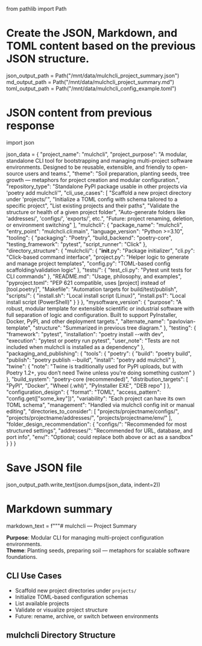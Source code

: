 from pathlib import Path

# Create the JSON, Markdown, and TOML content based on the previous JSON structure.
json_output_path = Path("/mnt/data/mulchcli_project_summary.json")
md_output_path = Path("/mnt/data/mulchcli_project_summary.md")
toml_output_path = Path("/mnt/data/mulchcli_config_example.toml")

# JSON content from previous response
import json

json_data = {
  "project_name": "mulchcli",
  "project_purpose": "A modular, standalone CLI tool for bootstrapping and managing multi-project software environments. Designed to be reusable, extensible, and friendly to open-source users and teams.",
  "theme": "Soil preparation, planting seeds, tree growth — metaphors for project creation and modular configuration.",
  "repository_type": "Standalone PyPI package usable in other projects via 'poetry add mulchcli'",
  "cli_use_cases": [
    "Scaffold a new project directory under 'projects/'",
    "Initialize a TOML config with schema tailored to a specific project",
    "List existing projects and their paths",
    "Validate the structure or health of a given project folder",
    "Auto-generate folders like 'addresses/', 'configs/', 'exports/', etc.",
    "Future: project renaming, deletion, or environment switching"
  ],
  "mulchcli": {
    "package_name": "mulchcli",
    "entry_point": "mulchcli.cli:main",
    "language_version": "Python >=3.10",
    "tooling": {
      "packaging": "Poetry",
      "build_backend": "poetry-core",
      "testing_framework": "pytest",
      "script_runner": "Click"
    },
    "directory_structure": {
      "mulchcli/": {
        "__init__.py": "Package initializer",
        "cli.py": "Click-based command interface",
        "project.py": "Helper logic to generate and manage project templates",
        "config.py": "TOML-based config scaffolding/validation logic"
      },
      "tests/": {
        "test_cli.py": "Pytest unit tests for CLI commands"
      },
      "README.md": "Usage, philosophy, and examples",
      "pyproject.toml": "PEP 621 compatible, uses [project] instead of [tool.poetry]",
      "Makefile": "Automation targets for build/test/publish",
      "scripts/": {
        "install.sh": "Local install script (Linux)",
        "install.ps1": "Local install script (PowerShell)"
      }
    }
  },
  "mysoftware_version": {
    "purpose": "A robust, modular template for extensible scientific or industrial software with full separation of logic and configuration. Built to support PyInstaller, Docker, PyPI, and other deployment targets.",
    "alternate_name": "pavlovian-template",
    "structure": "Summarized in previous tree diagram."
  },
  "testing": {
    "framework": "pytest",
    "installation": "poetry install --with dev",
    "execution": "pytest or poetry run pytest",
    "user_note": "Tests are not included when mulchcli is installed as a dependency"
  },
  "packaging_and_publishing": {
    "tools": {
      "poetry": {
        "build": "poetry build",
        "publish": "poetry publish --build",
        "install": "poetry add mulchcli"
      },
      "twine": {
        "note": "Twine is traditionally used for PyPI uploads, but with Poetry 1.2+, you don’t need Twine unless you're doing something custom"
      }
    },
    "build_system": "poetry-core (recommended)",
    "distribution_targets": [
      "PyPI",
      "Docker",
      "Wheel (.whl)",
      "PyInstaller EXE",
      "DEB repo"
    ]
  },
  "configuration_design": {
    "format": "TOML",
    "access_pattern": "config.get([\"some_key\"])",
    "variability": "Each project can have its own TOML schema",
    "management": "Handled via mulchcli config init or manual editing",
    "directories_to_consider": [
      "projects/projectname/configs/",
      "projects/projectname/addresses/",
      "projects/projectname/env/"
    ],
    "folder_design_recommendation": {
      "configs/": "Recommended for most structured settings",
      "addresses/": "Recommended for URL, database, and port info",
      "env/": "Optional; could replace both above or act as a sandbox"
    }
  }
}

# Save JSON file
json_output_path.write_text(json.dumps(json_data, indent=2))

# Markdown summary
markdown_text = f"""# mulchcli — Project Summary

**Purpose**: Modular CLI for managing multi-project configuration environments.  
**Theme**: Planting seeds, preparing soil — metaphors for scalable software foundations.

## CLI Use Cases
- Scaffold new project directories under `projects/`
- Initialize TOML-based configuration schemas
- List available projects
- Validate or visualize project structure
- Future: rename, archive, or switch between environments

## mulchcli Directory Structure
